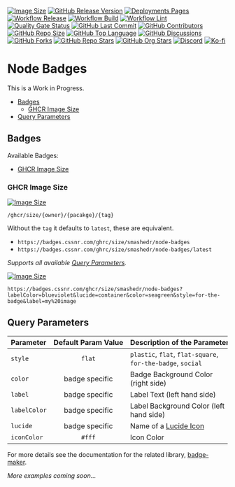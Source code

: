 [![Image Size](https://badges.cssnr.com/ghcr/size/smashedr/node-badges)](https://github.com/smashedr/node-badges/pkgs/container/node-badges)
[![GitHub Release Version](https://img.shields.io/github/v/release/smashedr/node-badges?logo=github)](https://github.com/smashedr/node-badges/releases/latest)
[![Deployments Pages](https://img.shields.io/github/deployments/smashedr/node-badges/swarm?logo=portainer&logoColor=white&label=swarm)](https://badges.cssnr.com/)
[![Workflow Release](https://img.shields.io/github/actions/workflow/status/smashedr/node-badges/release.yaml?logo=cachet&label=release)](https://github.com/smashedr/node-badges/actions/workflows/release.yaml)
[![Workflow Build](https://img.shields.io/github/actions/workflow/status/smashedr/node-badges/build.yaml?logo=cachet&label=build)](https://github.com/smashedr/node-badges/actions/workflows/build.yaml)
[![Workflow Lint](https://img.shields.io/github/actions/workflow/status/smashedr/node-badges/lint.yaml?logo=cachet&label=lint)](https://github.com/smashedr/node-badges/actions/workflows/lint.yaml)
[![Quality Gate Status](https://sonarcloud.io/api/project_badges/measure?project=smashedr_node-badges&metric=alert_status)](https://sonarcloud.io/summary/new_code?id=smashedr_node-badges)
[![GitHub Last Commit](https://img.shields.io/github/last-commit/smashedr/node-badges?logo=github&label=updated)](https://github.com/smashedr/node-badges/pulse)
[![GitHub Contributors](https://img.shields.io/github/contributors-anon/smashedr/node-badges?logo=github)](https://github.com/smashedr/node-badges/graphs/contributors)
[![GitHub Repo Size](https://img.shields.io/github/repo-size/smashedr/node-badges?logo=bookstack&logoColor=white&label=repo%20size)](https://github.com/smashedr/node-badges?tab=readme-ov-file#readme)
[![GitHub Top Language](https://img.shields.io/github/languages/top/smashedr/node-badges?logo=htmx)](https://github.com/smashedr/node-badges/tree/master/src)
[![GitHub Discussions](https://img.shields.io/github/discussions/smashedr/node-badges?logo=github)](https://github.com/smashedr/node-badges/discussions)
[![GitHub Forks](https://img.shields.io/github/forks/smashedr/node-badges?style=flat&logo=github)](https://github.com/smashedr/node-badges/forks)
[![GitHub Repo Stars](https://img.shields.io/github/stars/smashedr/node-badges?style=flat&logo=github)](https://github.com/smashedr/node-badges/stargazers)
[![GitHub Org Stars](https://img.shields.io/github/stars/cssnr?style=flat&logo=github&label=org%20stars)](https://cssnr.github.io/)
[![Discord](https://img.shields.io/discord/899171661457293343?logo=discord&logoColor=white&label=discord&color=7289da)](https://discord.gg/wXy6m2X8wY)
[![Ko-fi](https://img.shields.io/badge/Ko--fi-72a5f2?logo=kofi&label=support)](https://ko-fi.com/cssnr)

# Node Badges

This is a Work in Progress.

- [Badges](#badges)
  - [GHCR Image Size](#ghcr-image-size)
- [Query Parameters](#query-parameters)

## Badges

Available Badges:

- [GHCR Image Size](#ghcr-image-size)

### GHCR Image Size

[![Image Size](https://badges.cssnr.com/ghcr/size/smashedr/node-badges)](https://github.com/smashedr/node-badges/pkgs/container/node-badges)

`/ghcr/size/{owner}/{pacakge}/{tag}`

Without the `tag` it defaults to `latest`, these are equivalent.

- `https://badges.cssnr.com/ghrc/size/smashedr/node-badges`
- `https://badges.cssnr.com/ghrc/size/smashedr/node-badges/latest`

_Supports all available [Query Parameters](#query-parameters)._

[![Image Size](https://badges.cssnr.com/ghcr/size/smashedr/node-badges?labelColor=blueviolet&lucide=container&color=seagreen&style=for-the-badge&label=my%20image)](#query-parameters)

```text
https://badges.cssnr.com/ghcr/size/smashedr/node-badges?labelColor=blueviolet&lucide=container&color=seagreen&style=for-the-badge&label=my%20image
```

## Query Parameters

| Parameter    | Default&nbsp;Param&nbsp;Value | Description&nbsp;of&nbsp;the&nbsp;Parameter                 |
| :----------- | :---------------------------: | :---------------------------------------------------------- |
| `style`      |            `flat`             | `plastic`, `flat`, `flat-square`, `for-the-badge`, `social` |
| `color`      |        badge specific         | Badge Background Color (right side)                         |
| `label`      |        badge specific         | Label Text (left hand side)                                 |
| `labelColor` |        badge specific         | Label Background Color (left hand side)                     |
| `lucide`     |        badge specific         | Name of a [Lucide Icon](https://lucide.dev/icons/)          |
| `iconColor`  |            `#fff`             | Icon Color                                                  |

For more details see the documentation for the related library, [badge-maker](https://www.npmjs.com/package/badge-maker).

_More examples coming soon..._

